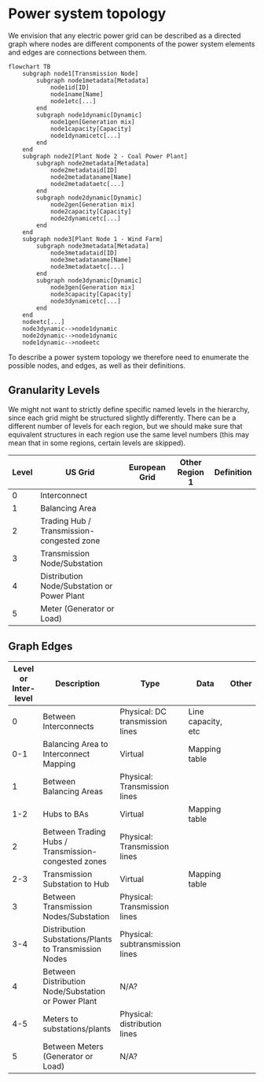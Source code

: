# Power system topology

We envision that any electric power grid can be described as a directed graph where nodes are different components of the power system elements and edges are connections between them.

```mermaid
flowchart TB
    subgraph node1[Transmission Node]
        subgraph node1metadata[Metadata]
            node1id[ID]
            node1name[Name]
            node1etc[...]
        end
        subgraph node1dynamic[Dynamic]
            node1gen[Generation mix]
            node1capacity[Capacity]
            node1dynamicetc[...]
        end
    end
    subgraph node2[Plant Node 2 - Coal Power Plant]
        subgraph node2metadata[Metadata]
            node2metadataid[ID]
            node2metadataname[Name]
            node2metadataetc[...]
        end
        subgraph node2dynamic[Dynamic]
            node2gen[Generation mix]
            node2capacity[Capacity]
            node2dynamicetc[...]
        end
    end
    subgraph node3[Plant Node 1 - Wind Farm]
        subgraph node3metadata[Metadata]
            node3metadataid[ID]
            node3metadataname[Name]
            node3metadataetc[...]
        end
        subgraph node3dynamic[Dynamic]
            node3gen[Generation mix]
            node3capacity[Capacity]
            node3dynamicetc[...]
        end
    end
    nodeetc[...]
    node3dynamic-->node1dynamic
    node2dynamic-->node1dynamic
    node1dynamic-->nodeetc
```


To describe a power system topology we therefore need to enumerate the possible nodes, and edges, as well as their definitions.

## Granularity Levels

We might not want to strictly define specific named levels in the hierarchy, since each grid might be structured slightly differently. There can be a different number of levels for each region, but we should make sure that equivalent structures in each region use the same level numbers (this may mean that in some regions, certain levels are skipped).

|Level|US Grid|European Grid|Other Region 1|Definition|
|--|--|--|--|--|
|0|Interconnect| | | |
|1|Balancing Area| | | |
|2|Trading Hub / Transmission-congested zone| | | |
|3|Transmission Node/Substation| | | |
|4|Distribution Node/Substation or Power Plant| | | |
|5|Meter (Generator or Load)| | | |

## Graph Edges

|Level or Inter-level|Description|Type|Data|Other|
|--|--|--|--|--|
|0|Between Interconnects|Physical: DC transmission lines|Line capacity, etc| |
|0-1|Balancing Area to Interconnect Mapping|Virtual|Mapping table| |
|1|Between Balancing Areas|Physical: Transmission lines | | |
|1-2|Hubs to BAs|Virtual|Mapping table| |
|2|Between Trading Hubs / Transmission-congested zones|Physical: Transmission lines | | |
|2-3|Transmission Substation to Hub|Virtual|Mapping table| |
|3|Between Transmission Nodes/Substation|Physical: Transmission lines | | |
|3-4|Distribution Substations/Plants to Transmission Nodes|Physical: subtransmission lines|| |
|4|Between Distribution Node/Substation or Power Plant|N/A? | | |
|4-5|Meters to substations/plants|Physical: distribution lines|| |
|5|Between Meters (Generator or Load)|N/A?| | |
